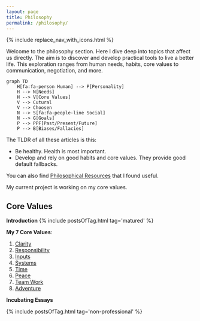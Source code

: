 ```yaml
---
layout: page
title: Philosophy
permalink: /philosophy/
---
```


{% include replace_nav_with_icons.html %}

Welcome to the philosophy section. Here I dive deep into topics that affect us directly. The aim is to discover and develop practical tools to live a better life. This exploration ranges from human needs, habits, core values to communication, negotiation, and more.

```mermaid!
graph TD
    H[fa:fa-person Human] --> P[Personality]
    H --> N[Needs]
    H --> V[Core Values]
    V --> Cutural
    V --> Choosen
    N --> S[fa:fa-people-line Social]
    N --> G[Goals]
    P --> PPF[Past/Present/Future]
    P --> B[Biases/Fallacies]
```

The TLDR of all these articles is this:

- Be healthy. Health is most important.
- Develop and rely on good habits and core values. They provide good default fallbacks.

You can also find [Philosophical Resources](/non-technical-resources) that I found useful.

My current project is working on my core values.

## Core Values

**Introduction**
{% include postsOfTag.html tag='matured' %}

**My 7 Core Values**:

1. [Clarity](/philosophy/core-values/truth)
1. [Responsibility](/philosophy/core-values/responsibility)
1. [Inputs](/philosophy/core-values/inputs)
1. [Systems](/philosophy/core-values/systems)
1. [Time](/philosophy/core-values/time)
1. [Peace](/philosophy/core-values/peace)
1. [Team Work](/philosophy/core-values/teamwork)
1. [Adventure](/philosophy/core-values/adventure)

**Incubating Essays**

{% include postsOfTag.html tag='non-professional' %}
